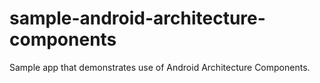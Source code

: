 # sample-android-architecture-components
Sample app that demonstrates use of Android Architecture Components.
